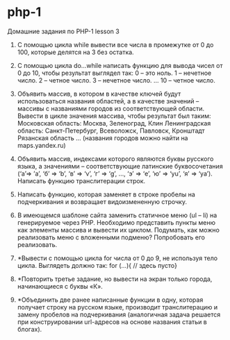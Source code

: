 # php-1
Домашние задания по PHP-1
lesson 3
1. С помощью цикла while вывести все числа в промежутке от 0 до 100, которые делятся на 3 без остатка.
2. С помощью цикла do…while написать функцию для вывода чисел от 0 до 10, чтобы результат выглядел так:
0 – это ноль.
1 – нечетное число.
2 – четное число.
3 – нечетное число.
…
10 – четное число.

3. Объявить массив, в котором в качестве ключей будут использоваться названия областей, а в качестве значений – массивы с названиями городов из соответствующей области. Вывести в цикле значения массива, чтобы результат был таким:
Московская область:
Москва, Зеленоград, Клин
Ленинградская область:
Санкт-Петербург, Всеволожск, Павловск, Кронштадт
Рязанская область … (названия городов можно найти на maps.yandex.ru)
4. Объявить массив, индексами которого являются буквы русского языка, а значениями – соответствующие латинские буквосочетания (‘а’=> ’a’, ‘б’ => ‘b’, ‘в’ => ‘v’, ‘г’ => ‘g’, …, ‘э’ => ‘e’, ‘ю’ => ‘yu’, ‘я’ => ‘ya’).
Написать функцию транслитерации строк.

5. Написать функцию, которая заменяет в строке пробелы на подчеркивания и возвращает видоизмененную строчку.
6. В имеющемся шаблоне сайта заменить статичное меню (ul – li) на генерируемое через PHP. Необходимо представить пункты меню как элементы массива и вывести их циклом. Подумать, как можно реализовать меню с вложенными подменю? Попробовать его реализовать.
7. *Вывести с помощью цикла for числа от 0 до 9, не используя тело цикла. Выглядеть должно так:
for (…){ // здесь пусто}

8. *Повторить третье задание, но вывести на экран только города, начинающиеся с буквы «К».
9. *Объединить две ранее написанные функции в одну, которая получает строку на русском языке, производит транслитерацию и замену пробелов на подчеркивания (аналогичная задача решается при конструировании url-адресов на основе названия статьи в блогах).
